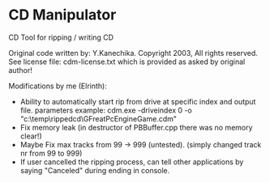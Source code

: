 # CD Manipulator
CD Tool for ripping / writing CD

Original code written by: Y.Kanechika. Copyright 2003, All rights reserved.
See license file: cdm-license.txt which is provided as asked by original author!


Modifications by me (Elrinth):
* Ability to automatically start rip from drive at specific index and output file. parameters example: cdm.exe -driveindex 0 -o "c:\temp\rippedcd\GFreatPcEngineGame.cdm"
* Fix memory leak (in destructor of PBBuffer.cpp there was no memory clear!)
* Maybe Fix max tracks from 99 -> 999 (untested). (simply changed track nr from 99 to 999)
* If user cancelled the ripping process, can tell other applications by saying "Canceled" during ending in console.
